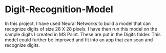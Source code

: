 # Digit-Recognition-Model
In this project, I have used Neural Networks to build a model that can recognize digits of size 28 X 28 pixels.
I have then run this model on the sample digits I created in MS Paint. These are put in the Digits folder.
This model could further be improved and fit into an app that can scan and recognize digits.
